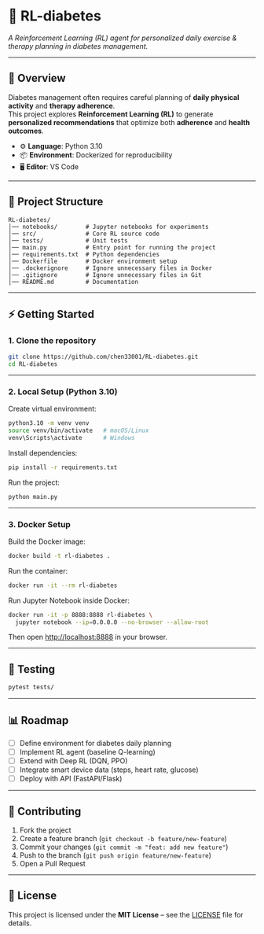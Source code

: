 # 📌 RL-diabetes
*A Reinforcement Learning (RL) agent for personalized daily exercise & therapy planning in diabetes management.*  

---

## 📖 Overview
Diabetes management often requires careful planning of **daily physical activity** and **therapy adherence**.  
This project explores **Reinforcement Learning (RL)** to generate **personalized recommendations** that optimize both **adherence** and **health outcomes**.  

- ⚙️ **Language**: Python 3.10  
- 📦 **Environment**: Dockerized for reproducibility  
- 🖥️ **Editor**: VS Code  

---

## 📂 Project Structure
```
RL-diabetes/
│── notebooks/        # Jupyter notebooks for experiments
│── src/              # Core RL source code
│── tests/            # Unit tests
│── main.py           # Entry point for running the project
│── requirements.txt  # Python dependencies
│── Dockerfile        # Docker environment setup
│── .dockerignore     # Ignore unnecessary files in Docker
│── .gitignore        # Ignore unnecessary files in Git
│── README.md         # Documentation
```

---

## ⚡ Getting Started

### 1. Clone the repository
```bash
git clone https://github.com/chen33001/RL-diabetes.git
cd RL-diabetes
```

---

### 2. Local Setup (Python 3.10)

Create virtual environment:
```bash
python3.10 -m venv venv
source venv/bin/activate   # macOS/Linux
venv\Scripts\activate      # Windows
```

Install dependencies:
```bash
pip install -r requirements.txt
```

Run the project:
```bash
python main.py
```

---

### 3. Docker Setup

Build the Docker image:
```bash
docker build -t rl-diabetes .
```

Run the container:
```bash
docker run -it --rm rl-diabetes
```

Run Jupyter Notebook inside Docker:
```bash
docker run -it -p 8888:8888 rl-diabetes \
  jupyter notebook --ip=0.0.0.0 --no-browser --allow-root
```

Then open [http://localhost:8888](http://localhost:8888) in your browser.

---

## 🧪 Testing
```bash
pytest tests/
```

---

## 📊 Roadmap
- [ ] Define environment for diabetes daily planning  
- [ ] Implement RL agent (baseline Q-learning)  
- [ ] Extend with Deep RL (DQN, PPO)  
- [ ] Integrate smart device data (steps, heart rate, glucose)  
- [ ] Deploy with API (FastAPI/Flask)  

---

## 🤝 Contributing
1. Fork the project  
2. Create a feature branch (`git checkout -b feature/new-feature`)  
3. Commit your changes (`git commit -m "feat: add new feature"`)  
4. Push to the branch (`git push origin feature/new-feature`)  
5. Open a Pull Request  

---

## 📜 License
This project is licensed under the **MIT License** – see the [LICENSE](LICENSE) file for details.
